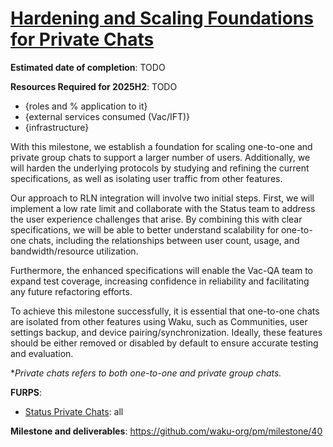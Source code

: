 # [Hardening and Scaling Foundations for Private Chats](https://github.com/waku-org/pm/milestone/40)

**Estimated date of completion**: TODO

**Resources Required for 2025H2**: TODO
- {roles and % application to it}
- {external services consumed (Vac/IFT)}
- {infrastructure}

With this milestone, we establish a foundation for scaling one-to-one and private group chats to support a larger
number of users. Additionally, we will harden the underlying protocols by studying and refining the current
specifications, as well as isolating user traffic from other features.

Our approach to RLN integration will involve two initial steps. First, we will implement a low rate limit and
collaborate with the Status team to address the user experience challenges that arise. By combining this with clear
specifications, we will be able to better understand scalability for one-to-one chats, including the relationships
between user count, usage, and bandwidth/resource utilization.

Furthermore, the enhanced specifications will enable the Vac-QA team to expand test coverage, increasing confidence in
reliability and facilitating any future refactoring efforts.

To achieve this milestone successfully, it is essential that one-to-one chats are isolated from other features using
Waku, such as Communities, user settings backup, and device pairing/synchronization. Ideally, these features should be
either removed or disabled by default to ensure accurate testing and evaluation.

**Private chats refers to both one-to-one and private group chats.*

**FURPS**:

- [Status Private Chats](/FURPS/application/status_private_chats.md): all

**Milestone and deliverables**: https://github.com/waku-org/pm/milestone/40
